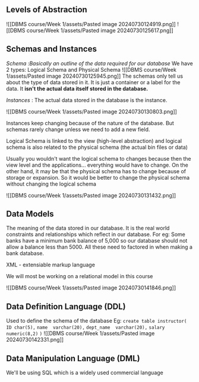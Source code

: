 ## Levels of Abstraction
![[DBMS course/Week 1/assets/Pasted image 20240730124919.png]]
![[DBMS course/Week 1/assets/Pasted image 20240730125617.png]]

## Schemas and Instances
_Schema_ :_Basically an outline of the data required for our database_
We have 2 types: Logical Schema and Physical Schema
![[DBMS course/Week 1/assets/Pasted image 20240730125945.png]]
The schemas only tell us about the type of data stored in it. It is just a container or a label for the data. It **isn't the actual data itself stored in the database.**

_Instances_ : The actual data stored in the database is the instance. 

![[DBMS course/Week 1/assets/Pasted image 20240730130803.png]]

Instances keep changing because of the nature of the database. But schemas rarely change unless we need to add a new field. 

Logical Schema is linked to the view (high-level abstraction) and logical schema is also related to the physical schema (the actual bin files or data)

Usually you wouldn't want the logical schema to changes because then the view level and the applications... everything would have to change. 
On the other hand, it may be that the physical schema has to change because of storage or expansion. So it would be better to change the physical schema without changing the logical schema

![[DBMS course/Week 1/assets/Pasted image 20240730131432.png]]


## Data Models

The meaning of the data stored in our database. It is the real world constraints and relationships which reflect in our database. For eg: Some banks have a minimum bank balance of 5,000 so our database should not allow a balance less than 5000. All these need to factored in when making a bank database.

XML - extensiable markup language

We will most be working on a relational model in this course

![[DBMS course/Week 1/assets/Pasted image 20240730141846.png]]

## Data Definition Language (DDL)

Used to define the schema of the database
Eg: `create table instructor(`
	`ID char(5),`
	`name  varchar(20),`
	`dept_name  varchar(20),`
	`salary numeric(8,2)`
`)`
![[DBMS course/Week 1/assets/Pasted image 20240730142331.png]]
## Data Manipulation Language (DML)

We'll be using SQL which is a widely used commercial language


